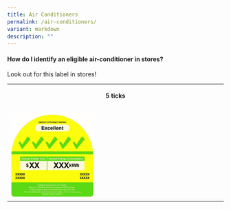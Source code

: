 ```yaml
---
title: Air Conditioners
permalink: /air-conditioners/
variant: markdown
description: ""
---
```

<h4><strong>How do I identify an eligible air-conditioner in stores?</strong>&nbsp;</h4>
<p>Look out for this label in stores!</p>
<table style="minWidth: 25px">
<colgroup>
<col>
</colgroup>
<tbody>
<tr>
<th rowspan="1" colspan="1">
<p>5 ticks</p>
</th>
</tr>
<tr>
<td rowspan="1" colspan="1">
<p></p>
<div class="isomer-image-wrapper">
<img style="width: 40%;" height="auto" width="100%" alt="" src="/images/Labels/mels.jpg">
</div>
</td>
</tr>
</tbody>
</table>
<p></p>